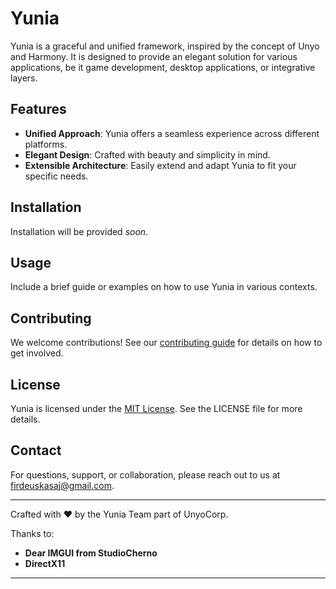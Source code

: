# Yunia

Yunia is a graceful and unified framework, inspired by the concept of Unyo and Harmony. It is designed to provide an elegant solution for various applications, be it game development, desktop applications, or integrative layers.

## Features

- **Unified Approach**: Yunia offers a seamless experience across different platforms.
- **Elegant Design**: Crafted with beauty and simplicity in mind.
- **Extensible Architecture**: Easily extend and adapt Yunia to fit your specific needs.

## Installation

Installation will be provided *soon*.

## Usage

Include a brief guide or examples on how to use Yunia in various contexts.

## Contributing

We welcome contributions! See our [contributing guide](CONTRIBUTING.md) for details on how to get involved.

## License

Yunia is licensed under the [MIT License](LICENSE). See the LICENSE file for more details.

## Contact

For questions, support, or collaboration, please reach out to us at [firdeuskasaj@gmail.com](mailto:firdeuskasaj@gmail.com).

---

Crafted with ❤️ by the Yunia Team part of UnyoCorp.

Thanks to:
- **Dear IMGUI from StudioCherno**
- **DirectX11**

---
